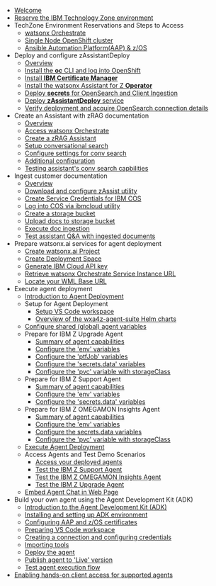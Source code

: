 * [Welcome](index.md)
* [Reserve the IBM Technology Zone environment](TechZoneEnvironment.md)
* TechZone Environment Reservations and Steps to Access
    * [watsonx Orchestrate](techzone/orchestrate.md)
    * [Single Node OpenShift cluster](techzone/sno.md)
    * [Ansible Automation Platform(AAP) & z/OS](techzone/aap-zos.md)
* Deploy and configure zAssistantDeploy
    * [Overview](zAssistantDeploy/Overview.md)
    * [Install the **oc** CLI and log into OpenShift](zAssistantDeploy/install-oc-utility.md)
    * [Install **IBM Certificate Manager**](zAssistantDeploy/install-cert-manager.md)
    * [Install the watsonx Assistant for Z **Operator**](zAssistantDeploy/install-wxa4z-operator.md)
    * [Deploy **secrets** for OpenSearch and Client Ingestion](zAssistantDeploy/deploy-secrets.md)
    * [Deploy **zAssistantDeploy** service](zAssistantDeploy/deploy-zAssistantDeploy.md)
    * [Verify deployment and acquire OpenSearch connection details](zAssistantDeploy/verify-deployment.md)
* Create an Assistant with zRAG documentation
    * [Overview](zRAG-Assistant/Overview.md)
    * [Access watsonx Orchestrate](zRAG-Assistant/access-wxo.md)
    * [Create a zRAG Assistant](zRAG-Assistant/create-assistant.md)
    * [Setup conversational search](zRAG-Assistant/setup-conv-search.md)
    * [Configure settings for conv search](zRAG-Assistant/configure-settings.md)
    * [Additional configuration](zRAG-Assistant/additional-config.md)
    * [Testing assistant's conv search capbilities](zRAG-Assistant/testing-conv-search.md)
* Ingest customer documentation
    * [Overview](ingest/Overview.md)
    * [Download and configure zAssist utility](ingest/download-zassist.md)
    * [Create Service Credentials for IBM COS](ingest/cos-service-credentials.md)
    * [Log into COS via ibmcloud utility](ingest/ibmcloud-utility.md)
    * [Create a storage bucket](ingest/create-storage-bucket.md)
    * [Upload docs to storage bucket](ingest/upload-docs.md)
    * [Execute doc ingestion](ingest/execute-ingestion.md)
    * [Test assistant Q&A with ingested documents](ingest/test-q&a.md)
* Prepare watsonx.ai services for agent deployment
    * [Create watsonx.ai Project](watsonx-ai/project.md)
    * [Create Deployment Space](watsonx-ai/deployment-space.md)
    * [Generate IBM Cloud API key](watsonx-ai/api-key.md)
    * [Retrieve watsonx Orchestrate Service Instance URL](watsonx-ai/service-instance-url.md)
    * [Locate your WML Base URL](watsonx-ai/wml-base-url.md)
* Execute agent deployment 
    * [Introduction to Agent Deployment](agentdeploy/Overview.md)
    * Setup for Agent Deployment
        * [Setup VS Code workspace](agentdeploy/setup.md)
        * [Overview of the wxa4z-agent-suite Helm charts](agentdeploy/wxa4z-agent-suite.md)
    * [Configure shared (global) agent variables](agentdeploy/configure-shared-variables.md)
    * Prepare for IBM Z Upgrade Agent
        * [Summary of agent capabilities](agentdeploy/upgrade-agent/overview.md)
        * [Configure the 'env' variables](agentdeploy/upgrade-agent/env.md)
        * [Configure the 'ptfJob' variables](agentdeploy/upgrade-agent/ptfJob.md)
        * [Configure the 'secrets.data' variables](agentdeploy/upgrade-agent/secrets-data.md)
        * [Configure the 'pvc' variable with storageClass](agentdeploy/upgrade-agent/pvc.md)
    * Prepare for IBM Z Support Agent
        * [Summary of agent capabilities](agentdeploy/support-agent/overview.md)
        * [Configure the 'env' variables](agentdeploy/support-agent/env.md)
        * [Configure the 'secrets.data' variables](agentdeploy/support-agent/secrets-data.md)
    * Prepare for IBM Z OMEGAMON Insights Agent
        * [Summary of agent capabilities](agentdeploy/omegamon-agent/overview.md)
        * [Configure the 'env' variables](agentdeploy/omegamon-agent/env.md)
        * [Configure the secrets.data variables](agentdeploy/omegamon-agent/secrets-data.md)
        * [Configure the 'pvc' variable with storageClass](agentdeploy/omegamon-agent/pvc.md)
    * [Execute Agent Deployment](agentdeploy/execute-deploy.md)
    * Access Agents and Test Demo Scenarios
        * [Access your deployed agents](agentdeploy/demo-scenarios/access-agents.md)
        * [Test the IBM Z Support Agent](agentdeploy/demo-scenarios/support-agent.md)
        * [Test the IBM Z OMEGAMON Insights Agent](agentdeploy/demo-scenarios/omegamon-agent.md)
        * [Test the IBM Z Upgrade Agent](agentdeploy/demo-scenarios/upgrade-agent.md)
    * [Embed Agent Chat in Web Page](agentdeploy/embed.md)
* Build your own agent using the Agent Development Kit (ADK)
    * [Introduction to the Agent Development Kit (ADK)](adk/intro.md)
    * [Installing and setting up ADK environment](adk/setup.md)
    * [Configuring AAP and z/OS certificates](adk/config-aap.md)
    * [Preparing VS Code workspace](adk/prepare-vscode.md)
    * [Creating a connection and configuring credentials](adk/connections.md)
    * [Importing tools](adk/tools.md)
    * [Deploy the agent](adk/deploy.md)
    * [Publish agent to 'Live' version](adk/publish.md)
    * [Test agent execution flow](adk/testing.md)
* [Enabling hands-on client access for supported agents](./hands-on/handson.md)
